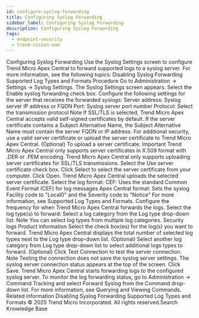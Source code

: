 ```yaml
---
id: configure-syslog-forwarding
title: Configuring Syslog Forwarding
sidebar_label: Configuring Syslog Forwarding
description: Configuring Syslog Forwarding
tags:
  - endpoint-security
  - trend-vision-one
---
```


 Configuring Syslog Forwarding Use the Syslog Settings screen to configure Trend Micro Apex Central to forward supported logs to a syslog server. For more information, see the following topics: Disabling Syslog Forwarding Supported Log Types and Formats Procedure Go to Administration → Settings → Syslog Settings. The Syslog Settings screen appears. Select the Enable syslog forwarding check box. Configure the following settings for the server that receives the forwarded syslogs: Server address: Syslog server IP address or FQDN Port: Syslog server port number Protocol: Select the transmission protocol Note If SSL/TLS is selected, Trend Micro Apex Central accepts valid self-signed certificates by default. If the server certificate contains a Subject Alternative Name, the Subject Alternative Name must contain the server FQDN or IP address. For additional security, use a valid server certificate or upload the server certificate to Trend Micro Apex Central. (Optional) To upload a server certificate: Important Trend Micro Apex Central only supports server certificates in X.509 format with .DER or .PEM encoding. Trend Micro Apex Central only supports uploading server certificates for SSL/TLS transmissions. Select the Use server certificate check box. Click Select to select the server certificate from your computer. Click Open. Trend Micro Apex Central uploads the selected server certificate. Select the log format: CEF: Uses the standard Common Event Format (CEF) for log messages Apex Central format: Sets the syslog Facility code to "Local0" and the Severity code to "Notice" For more information, see Supported Log Types and Formats. Configure the frequency for when Trend Micro Apex Central forwards the logs. Select the log type(s) to forward: Select a log category from the Log type drop-down list: Note You can select log types from multiple log categories. Security logs Product information Select the check box(es) for the log(s) you want to forward. Trend Micro Apex Central displays the total number of selected log types next to the Log type drop-down list. (Optional) Select another log category from Log type drop-down list to select additional logs types to forward. (Optional) Click Test Connection to test the server connection. Note Testing the connection does not save the syslog server settings. The syslog server connection status appears at the top of the screen. Click Save. Trend Micro Apex Central starts forwarding logs to the configured syslog server. To monitor the log forwarding status, go to Administration → Command Tracking and select Forward Syslog from the Command drop-down list. For more information, see Querying and Viewing Commands. Related information Disabling Syslog Forwarding Supported Log Types and Formats © 2025 Trend Micro Incorporated. All rights reserved.Search Knowledge Base